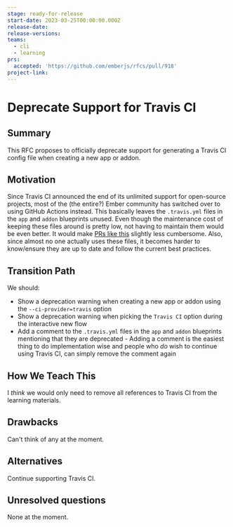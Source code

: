 ```yaml
---
stage: ready-for-release
start-date: 2023-03-25T00:00:00.000Z
release-date:
release-versions:
teams:
  - cli
  - learning
prs:
  accepted: 'https://github.com/emberjs/rfcs/pull/918'
project-link:
---
```


<!---
Directions for above:

stage: Leave as is
start-date: Fill in with today's date, 2032-12-01T00:00:00.000Z
release-date: Leave as is
release-versions: Leave as is
teams: Include only the [team(s)](README.md#relevant-teams) for which this RFC applies
prs:
  accepted: Fill this in with the URL for the Proposal RFC PR
project-link: Leave as is
-->

# Deprecate Support for Travis CI

## Summary

This RFC proposes to officially deprecate support for generating a Travis CI 
config file when creating a new app or addon.

## Motivation

Since Travis CI announced the end of its unlimited support for open-source 
projects, most of the (the entire?) Ember community has switched over to using
GitHub Actions instead. This basically leaves the `.travis.yml` files in the 
`app` and `addon` blueprints unused. Even though the maintenance cost of keeping 
these files around is pretty low, not having to maintain them would be even 
better. It would make [PRs like this](https://github.com/ember-cli/ember-cli/pull/10222) 
slightly less cumbersome. Also, since almost no one actually uses these files, 
it becomes harder to know/ensure they are up to date and follow the current best 
practices.

## Transition Path

We should:

- Show a deprecation warning when creating a new app or addon using the 
`--ci-provider=travis` option
- Show a deprecation warning when picking the `Travis CI` option during the 
interactive new flow
- Add a comment to the `.travis.yml` files in the `app` and `addon` blueprints 
mentioning that they are deprecated - Adding a comment is the easiest thing to 
do implementation wise and people who _do_ wish to continue using Travis CI, can 
simply remove the comment again

## How We Teach This

I _think_ we would only need to remove all references to Travis CI from the 
learning materials.

## Drawbacks

Can't think of any at the moment.

## Alternatives

Continue supporting Travis CI.

## Unresolved questions

None at the moment.